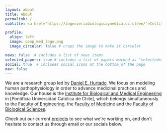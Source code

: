 ```yaml
---
layout: about
title: About
permalink: /
subtitle: <a href='https://ingenieriabiologicaymedica.uc.cl/en/'>Institute for Biological and Medical Engineering</a>

profile:
  align: left
  image: comp_med_logo.png
  image_circular: false # crops the image to make it circular

news: false  # includes a list of news items
selected_papers: true # includes a list of papers marked as "selected={true}"
social: true  # includes social icons at the bottom of the page
nav: false
---
```


We are a research group led by [Daniel E. Hurtado](). We focus on modeling human pathophysiology in order to advance medicinal practices and knowledge. Our house is the [Institute for Biological and Medical Engineering]() in [Pontificia Universidad Católica de Chile], which belongs simultaneously to the [Faculty of Engineering](), the [Faculty of Medicine]() and the [Faculty of Biological Sciences]().

Check out our current [projects]() to see what we're working on, and don't hesitate to contact us through email or our socials below.
